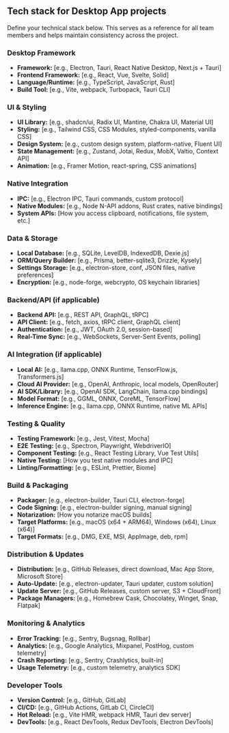 ## Tech stack for Desktop App projects

Define your technical stack below. This serves as a reference for all team members and helps maintain consistency across the project.

### Desktop Framework
- **Framework:** [e.g., Electron, Tauri, React Native Desktop, Next.js + Tauri]
- **Frontend Framework:** [e.g., React, Vue, Svelte, Solid]
- **Language/Runtime:** [e.g., TypeScript, JavaScript, Rust]
- **Build Tool:** [e.g., Vite, webpack, Turbopack, Tauri CLI]

### UI & Styling
- **UI Library:** [e.g., shadcn/ui, Radix UI, Mantine, Chakra UI, Material UI]
- **Styling:** [e.g., Tailwind CSS, CSS Modules, styled-components, vanilla CSS]
- **Design System:** [e.g., custom design system, platform-native, Fluent UI]
- **State Management:** [e.g., Zustand, Jotai, Redux, MobX, Valtio, Context API]
- **Animation:** [e.g., Framer Motion, react-spring, CSS animations]

### Native Integration
- **IPC:** [e.g., Electron IPC, Tauri commands, custom protocol]
- **Native Modules:** [e.g., Node N-API addons, Rust crates, native bindings]
- **System APIs:** [How you access clipboard, notifications, file system, etc.]

### Data & Storage
- **Local Database:** [e.g., SQLite, LevelDB, IndexedDB, Dexie.js]
- **ORM/Query Builder:** [e.g., Prisma, better-sqlite3, Drizzle, Kysely]
- **Settings Storage:** [e.g., electron-store, conf, JSON files, native preferences]
- **Encryption:** [e.g., node-forge, webcrypto, OS keychain libraries]

### Backend/API (if applicable)
- **Backend API:** [e.g., REST API, GraphQL, tRPC]
- **API Client:** [e.g., fetch, axios, tRPC client, GraphQL client]
- **Authentication:** [e.g., JWT, OAuth 2.0, session-based]
- **Real-Time Sync:** [e.g., WebSockets, Server-Sent Events, polling]

### AI Integration (if applicable)
- **Local AI:** [e.g., llama.cpp, ONNX Runtime, TensorFlow.js, Transformers.js]
- **Cloud AI Provider:** [e.g., OpenAI, Anthropic, local models, OpenRouter]
- **AI SDK/Library:** [e.g., OpenAI SDK, LangChain, llama.cpp bindings]
- **Model Format:** [e.g., GGML, ONNX, CoreML, TensorFlow]
- **Inference Engine:** [e.g., llama.cpp, ONNX Runtime, native ML APIs]

### Testing & Quality
- **Testing Framework:** [e.g., Jest, Vitest, Mocha]
- **E2E Testing:** [e.g., Spectron, Playwright, WebdriverIO]
- **Component Testing:** [e.g., React Testing Library, Vue Test Utils]
- **Native Testing:** [How you test native modules and IPC]
- **Linting/Formatting:** [e.g., ESLint, Prettier, Biome]

### Build & Packaging
- **Packager:** [e.g., electron-builder, Tauri CLI, electron-forge]
- **Code Signing:** [e.g., electron-builder signing, manual signing]
- **Notarization:** [How you notarize macOS builds]
- **Target Platforms:** [e.g., macOS (x64 + ARM64), Windows (x64), Linux (x64)]
- **Target Formats:** [e.g., DMG, EXE, MSI, AppImage, deb, rpm]

### Distribution & Updates
- **Distribution:** [e.g., GitHub Releases, direct download, Mac App Store, Microsoft Store]
- **Auto-Update:** [e.g., electron-updater, Tauri updater, custom solution]
- **Update Server:** [e.g., GitHub Releases, custom server, S3 + CloudFront]
- **Package Managers:** [e.g., Homebrew Cask, Chocolatey, Winget, Snap, Flatpak]

### Monitoring & Analytics
- **Error Tracking:** [e.g., Sentry, Bugsnag, Rollbar]
- **Analytics:** [e.g., Google Analytics, Mixpanel, PostHog, custom telemetry]
- **Crash Reporting:** [e.g., Sentry, Crashlytics, built-in]
- **Usage Telemetry:** [e.g., custom telemetry, analytics SDK]

### Developer Tools
- **Version Control:** [e.g., GitHub, GitLab]
- **CI/CD:** [e.g., GitHub Actions, GitLab CI, CircleCI]
- **Hot Reload:** [e.g., Vite HMR, webpack HMR, Tauri dev server]
- **DevTools:** [e.g., React DevTools, Redux DevTools, Electron DevTools]

